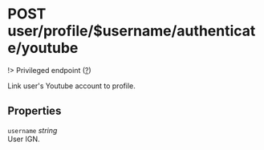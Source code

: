 # <span class="badge badge-light">POST</span> <span class="badge badge-light">user/profile/$username/authenticate/youtube</span>

!> Privileged endpoint ([?](privileged.md))

Link user's Youtube account to profile.

## Properties

`username` *string*  
User IGN.



